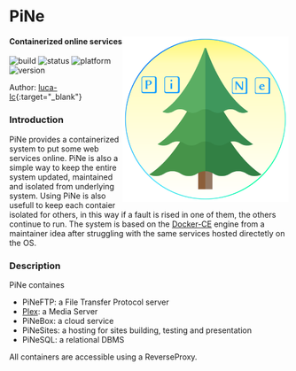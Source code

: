 [1]: https://www.docker.com/
[2]: https://luca-lc.github.io/
[3]: https://plex.tv/

# PiNe
<img src="./assets/img/PiNe.png" width="300" align="right"/> 

#### Containerized online services 
![build](https://img.shields.io/badge/build-inTest-ff3030)
![status](https://img.shields.io/badge/status-Debug-yellow)
![platform](https://img.shields.io/badge/platform-Docker-3285a8)
![version](https://img.shields.io/badge/version-3.5-ff7300)

Author: [luca-lc][2]{:target="_blank"}


### Introduction

PiNe provides a containerized system to put some web services online. PiNe is also a simple way to keep the entire system updated, maintained and isolated from underlying system. Using PiNe is also usefull to keep each contaier isolated for others, in this way if a fault is rised in one of them, the others continue to run. The system is based on the [Docker-CE][1] engine from a maintainer idea after struggling with the same services hosted directetly on the OS.


### Description

PiNe containes
- PiNeFTP: a File Transfer Protocol server
- [Plex][3]: a Media Server
- PiNeBox: a cloud service
- PiNeSites: a hosting for sites building, testing and presentation
- PiNeSQL: a relational DBMS

All containers are accessible using a ReverseProxy.